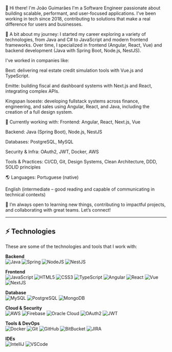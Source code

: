 👋 Hi there! I'm João Guimarães
I'm a Software Engineer passionate about building scalable, performant, and user-focused applications. I’ve been working in tech since 2018, contributing to solutions that make a real difference for users and businesses.

🚀 A bit about my journey:
I started my career exploring a variety of technologies, from Java and C# to JavaScript and modern frontend frameworks. Over time, I specialized in frontend (Angular, React, Vue) and backend development (Java with Spring Boot, Node.js, NestJS).

I've worked in companies like:

Bext: delivering real estate credit simulation tools with Vue.js and TypeScript.

Emitte: building fiscal and dashboard systems with Next.js and React, integrating complex APIs.

Kingspan Isoeste: developing fullstack systems across finance, engineering, and sales using Angular, React, and Java, including the creation of a full design system.

🧰 Currently working with:
Frontend: Angular, React, Next.js, Vue

Backend: Java (Spring Boot), Node.js, NestJS

Databases: PostgreSQL, MySQL

Security & Infra: OAuth2, JWT, Docker, AWS

Tools & Practices: CI/CD, Git, Design Systems, Clean Architecture, DDD, SOLID principles

🌎 Languages:
Portuguese (native)

English (intermediate – good reading and capable of communicating in technical contexts)

📌 I’m always open to learning new things, contributing to impactful projects, and collaborating with great teams. Let’s connect!

____


## ⚡ Technologies

These are some of the technologies and tools that I work with:


**Backend**  
![Java](https://img.shields.io/badge/-Java-007396?style=flat-square&logo=java)
![Spring](https://img.shields.io/badge/-Spring-6DB33F?style=flat-square&logo=spring&logoColor=white)
![NodeJS](https://img.shields.io/badge/node.js-339933?style=flat-square&logo=Node.js&logoColor=white)
![NestJS](https://img.shields.io/badge/NestJS-E0234E?style=flat-square&logo=nestjs&logoColor=white)

**Frontend**  
![JavaScript](https://img.shields.io/badge/-JavaScript-black?style=flat-square&logo=javascript)
![HTML5](https://img.shields.io/badge/-HTML5-E34F26?style=flat-square&logo=html5&logoColor=white)
![CSS3](https://img.shields.io/badge/-CSS3-1572B6?style=flat-square&logo=css3)
![TypeScript](https://img.shields.io/badge/-TypeScript-007ACC?style=flat-square&logo=typescript&logoColor=white)
![Angular](https://img.shields.io/badge/-Angular-DD0031?style=flat-square&logo=angular)
![React](https://img.shields.io/badge/-ReactJs-61DAFB?logo=react&logoColor=white&style=flat-square)
![Vue](https://img.shields.io/badge/Vue.js-35495E?style=flat-square&logo=vue.js&logoColor=4FC08D)
![NextJS](https://img.shields.io/badge/Next.js-black?style=flat-square&logo=next.js)

**Database**  
![MySQL](https://img.shields.io/badge/-MySQL-4479A1?style=flat-square&logo=mysql&logoColor=white)
![PostgreSQL](https://img.shields.io/badge/postgresql-4169e1?style=flat-square&logo=postgresql&logoColor=white)
![MongoDB](https://img.shields.io/badge/-MongoDB-black?style=flat-square&logo=mongodb)

**Cloud & Security**  
![AWS](https://img.shields.io/badge/AWS-232F3E?style=flat-square&logo=amazonwebservices&logoColor=white)
![Firebase](https://img.shields.io/badge/Firebase-FFCA28?style=flat-square&logo=firebase&logoColor=white)
![Oracle Cloud](https://img.shields.io/badge/Oracle%20Cloud-F80000?style=flat-square&logo=oracle&logoColor=white)
![OAuth2](https://img.shields.io/badge/OAuth2-3c3c3c?style=flat-square&logo=oauth&logoColor=white)
![JWT](https://img.shields.io/badge/JWT-000000?style=flat-square&logo=jsonwebtokens&logoColor=white)

**Tools & DevOps**  
![Docker](https://img.shields.io/badge/-Docker-2496ED?style=flat-square&logo=docker&logoColor=white)
![Git](https://img.shields.io/badge/-Git-black?style=flat-square&logo=git)
![GitHub](https://img.shields.io/badge/-GitHub-181717?style=flat-square&logo=github)
![BitBucket](https://img.shields.io/badge/-BitBucket-darkblue?style=flat-square&logo=bitbucket)
![JIRA](https://img.shields.io/badge/-JIRA-0052CC?style=flat-square&logo=jira)

**IDEs**  
![IntelliJ](https://img.shields.io/badge/-IntelliJ%20IDEA-black?style=flat-square&logo=intellij-idea&logoColor=white)
![VSCode](https://img.shields.io/badge/-VSCode-007ACC?style=flat-square&logo=visual-studio-code&logoColor=white)

